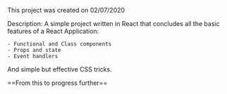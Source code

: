 This project was created on 02/07/2020

Description: A simple project written in React that concludes all the basic features of a React Application:

    - Functional and Class components
    - Props and state
    - Event handlers 

And simple but effective CSS tricks. 

==From this to progress further==
